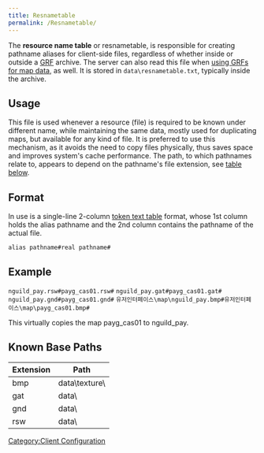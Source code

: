 ```yaml
---
title: Resnametable
permalink: /Resnametable/
---
```


The **resource name table** or resnametable, is responsible for creating pathname aliases for client-side files, regardless of whether inside or outside a [GRF](GRF) archive. The server can also read this file when [using GRFs for map data](/:Category:Configuration#Overriding_map-cache "wikilink"), as well. It is stored in `data\resnametable.txt`, typically inside the archive.

Usage
-----

This file is used whenever a resource (file) is required to be known under different name, while maintaining the same data, mostly used for duplicating maps, but available for any kind of file. It is preferred to use this mechanism, as it avoids the need to copy files physically, thus saves space and improves system's cache performance. The path, to which pathnames relate to, appears to depend on the pathname's file extension, see [table below](#Known_Base_Paths).

Format
------

In use is a single-line 2-column [token text table](Token_Text_Table) format, whose 1st column holds the alias pathname and the 2nd column contains the pathname of the actual file.

`alias pathname#real pathname#`

Example
-------

`nguild_pay.rsw#payg_cas01.rsw#`
`nguild_pay.gat#payg_cas01.gat#`
`nguild_pay.gnd#payg_cas01.gnd#`
`유저인터페이스\map\nguild_pay.bmp#유저인터페이스\map\payg_cas01.bmp#`

This virtually copies the map payg_cas01 to nguild_pay.

Known Base Paths
----------------

| Extension | Path            |
|-----------|-----------------|
| bmp       | data\\texture\\ |
| gat       | data\\          |
| gnd       | data\\          |
| rsw       | data\\          |

[Category:Client Configuration](Category:Client_Configuration)